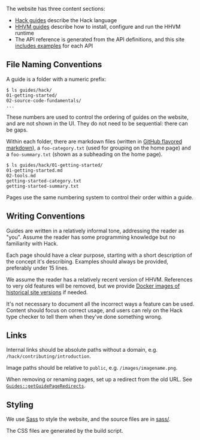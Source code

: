 The website has three content sections:

* [Hack
  guides](https://github.com/hhvm/user-documentation/tree/main/guides/hack)
  describe the Hack language
* [HHVM
  guides](https://github.com/hhvm/user-documentation/tree/main/guides/hhvm)
  describe how to install, configure and run the HHVM runtime
* The API reference is generated from the API definitions, and this
  site [includes
  examples](https://github.com/hhvm/user-documentation/tree/main/api-examples)
  for each API

## File Naming Conventions

A guide is a folder with a numeric prefix:

```
$ ls guides/hack/
01-getting-started/
02-source-code-fundamentals/
...
```

These numbers are used to control the ordering of guides on the
website, and are not shown in the UI. They do not need to be
sequential: there can be gaps.

Within each folder, there are markdown files (written in [GitHub
flavored markdown](https://github.github.com/gfm/)), a `foo-category.txt` (used
for grouping on the home page) and a `foo-summary.txt` (shown as a subheading on
the home page).

```
$ ls guides/hack/01-getting-started/
01-getting-started.md
02-tools.md
getting-started-category.txt
getting-started-summary.txt
```

Pages use the same numbering system to control their order within a
guide.

## Writing Conventions

Guides are written in a relatively informal tone, addressing the
reader as "you". Assume the reader has some programming knowledge but
no familiarity with Hack.

Each page should have a clear purpose, starting with a short
description of the concept it's describing. Examples should always be
provided, preferably under 15 lines.

We assume the reader has a relatively recent version of
HHVM. References to very old features will be removed, but we provide
[Docker images of historical site
versions](/hack/contributing/introduction#running-an-old-instance) if
needed.

It's not necessary to document all the incorrect ways a feature can be
used. Content should focus on correct usage, and users can rely on the
Hack type checker to tell them when they've done something wrong.

## Links

Internal links should be absolute paths without a domain,
e.g. `/hack/contributing/introduction`.

Image paths should be relative to `public`,
e.g. `/images/imagename.png`.

When removing or renaming pages, set up a redirect from the old
URL. See [`Guides::getGuidePageRedirects`](https://github.com/hhvm/user-documentation/blob/9fd2aaeb60a236072ef99735a9114ec54d96da2c/src/Guides.php#L56).

## Styling

We use [Sass](https://sass-lang.com/) to style the website, and the
source files are in
[sass/](https://github.com/hhvm/user-documentation/tree/main/sass).

The CSS files are generated by the build script.
